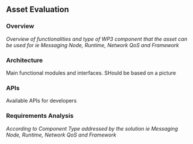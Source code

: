 ## Asset Evaluation

### Overview

*Overview of functionalities and type of WP3 component that the asset can be used for ie Messaging Node, Runtime, Network QoS and Framework* 

### Architecture

Main functional modules and interfaces. SHould be based on a picture

### APIs

Available APIs for developers

### Requirements Analysis

*According to Component Type addressed by the solution ie Messaging Node, Runtime, Network QoS and Framework*
